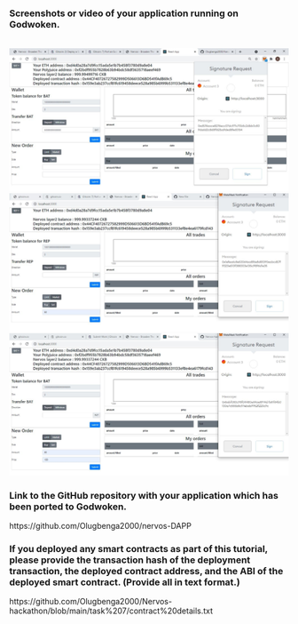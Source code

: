 <h3>Screenshots or video of your application running on Godwoken.</h3> <br>
<img src='https://github.com/Olugbenga2000/Nervos-hackathon/blob/main/task%207/screenshot1.JPG'>
<img src = 'https://github.com/Olugbenga2000/Nervos-hackathon/blob/main/task%207/screenshot2.JPG'>
<img src = 'https://github.com/Olugbenga2000/Nervos-hackathon/blob/main/task%207/screenshot3.JPG'>
<h3>Link to the GitHub repository with your application which has been ported to Godwoken. </h3>
https://github.com/Olugbenga2000/nervos-DAPP <br>
<h3>If you deployed any smart contracts as part of this tutorial, please provide the transaction hash of the deployment transaction, 
the deployed contract address, and the ABI of the deployed smart contract. (Provide all in text format.)</h3>
https://github.com/Olugbenga2000/Nervos-hackathon/blob/main/task%207/contract%20details.txt
